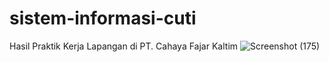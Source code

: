 # sistem-informasi-cuti
Hasil Praktik Kerja Lapangan di PT. Cahaya Fajar Kaltim
![Screenshot (175)](https://user-images.githubusercontent.com/68387783/127773701-0762b39b-bce5-427f-be67-b26830bbac0b.png)
